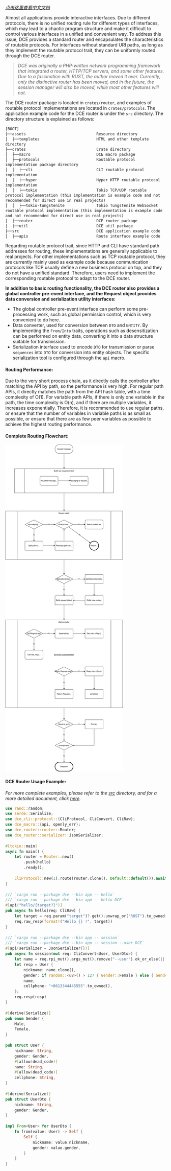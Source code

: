 *[点击这里查看中文文档](assets/docs/README-zh.md)*

Almost all applications provide interactive interfaces. Due to different protocols, there is no unified routing rule for different types of interfaces, which may lead to a chaotic program structure and make it difficult to control various interfaces in a unified and convenient way. To address this issue, DCE provides a standard router and encapsulates the characteristics of routable protocols. For interfaces without standard URI paths, as long as they implement the routable protocol trait, they can be uniformly routed through the DCE router.

> *DCE was originally a PHP-written network programming framework that integrated a router, HTTP/TCP servers, and some other features. Due to a fascination with RUST, the author moved it over. Currently, only the distinctive router has been moved, and in the future, the session manager will also be moved, while most other features will not.*

The DCE router package is located in `crates/router`, and examples of routable protocol implementations are located in `crates/protocols`. The application example code for the DCE router is under the `src` directory. The directory structure is explained as follows:

```
[ROOT]
├──assets                               Resource directory
│  ├──templates                         HTML and other template directory
├──crates                               Crate directory
│  ├──macro                             DCE macro package
│  ├──protocols                         Routable protocol implementation package directory
│  │  ├──cli                            CLI routable protocol implementation
│  │  ├──hyper                          Hyper HTTP routable protocol implementation
│  │  ├──tokio                          Tokio TCP/UDP routable protocol implementation (this implementation is example code and not recommended for direct use in real projects)
│  │  ├──tokio-tungstenite              Tokio Tungstenite WebSocket routable protocol implementation (this implementation is example code and not recommended for direct use in real projects)
│  ├──router                            DCE router package
│  ├──util                              DCE util package
├──src                                  DCE application example code
│  ├──apis                              Route interface example code
```

Regarding routable protocol trait, since HTTP and CLI have standard path addresses for routing, these implementations are generally applicable to real projects. For other implementations such as TCP routable protocol, they are currently mainly used as example code because communication protocols like TCP usually define a new business protocol on top, and they do not have a unified standard. Therefore, users need to implement the corresponding routable protocol to adapt to the DCE router.

**In addition to basic routing functionality, the DCE router also provides a global controller pre-event interface, and the Request object provides data conversion and serialization utility interfaces:**
- The global controller pre-event interface can perform some pre-processing work, such as global permission control, which is very convenient to do here.
- Data converter, used for conversion between `DTO` and `ENTITY`. By implementing the `From/Into` traits, operations such as desensitization can be performed on entity data, converting it into a data structure suitable for transmission.
- Serialization interface used to encode `DTO` for transmission or parse `sequences` into `DTO` for conversion into entity objects. The specific serialization tool is configured through the `api` macro.

#### Routing Performance:

Due to the very short process chain, as it directly calls the controller after matching the API by path, so the performance is very high. For regular path APIs, it directly matches the path from the API hash table, with a time complexity of O(1). For variable path APIs, if there is only one variable in the path, the time complexity is O(n), and if there are multiple variables, it increases exponentially. Therefore, it is recommended to use regular paths, or ensure that the number of variables in variable paths is as small as possible, or ensure that there are as few peer variables as possible to achieve the highest routing performance.

#### Complete Routing Flowchart:
![Router flow](assets/docs/dce-router-flow.svg)

#### DCE Router Usage Example:

*For more complete examples, please refer to the [src](src) directory, and for a more detailed document, click [here](https://docs.rs/dce).*

```rust
use rand::random;
use serde::Serialize;
use dce_cli::protocol::{CliProtocol, CliConvert, CliRaw};
use dce_macro::{api, openly_err};
use dce_router::router::Router;
use dce_router::serializer::JsonSerializer;

#[tokio::main]
async fn main() {
    let router = Router::new()
        .push(hello)
        .ready();

    CliProtocol::new(1).route(router.clone(), Default::default()).await;
}

/// `cargo run --package dce --bin app -- hello`
/// `cargo run --package dce --bin app -- hello DCE`
#[api("hello/{target?}")]
pub async fn hello(req: CliRaw) {
    let target = req.param("target")?.get().unwrap_or("RUST").to_owned();
    req.raw_resp(format!("Hello {} !", target))
}

/// `cargo run --package dce --bin app -- session`
/// `cargo run --package dce --bin app -- session --user DCE`
#[api(serializer = JsonSerializer{})]
pub async fn session(mut req: CliConvert<User, UserDto>) {
    let name = req.rpi_mut().args_mut().remove("--user").ok_or_else(|| openly_err!(r#"please pass in the "--user" arg"#))?;
    let resp = User {
        nickname: name.clone(),
        gender: if random::<u8>() > 127 { Gender::Female } else { Gender::Male },
        name,
        cellphone: "+8613344445555".to_owned(),
    };
    req.resp(resp)
}

#[derive(Serialize)]
pub enum Gender {
    Male,
    Female,
}

pub struct User {
    nickname: String,
    gender: Gender,
    #[allow(dead_code)]
    name: String,
    #[allow(dead_code)]
    cellphone: String,
}

#[derive(Serialize)]
pub struct UserDto {
    nickname: String,
    gender: Gender,
}

impl From<User> for UserDto {
    fn from(value: User) -> Self {
        Self {
            nickname: value.nickname,
            gender: value.gender,
        }
    }
}
```